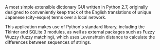 A most simple extensible dictionary GUI written in Python 2.7, originally designed to conveniently keep track of the English translations of unique Japanese (city-esque) terms over a local network.  

This application makes use of Python's standard library, including the TkInter and SQLite 3 modules, as well as external packages such as Fuzzy Wuzzy (fuzzy matching), which  uses Levenshtein distance to calculate the differences between sequences of strings. 
